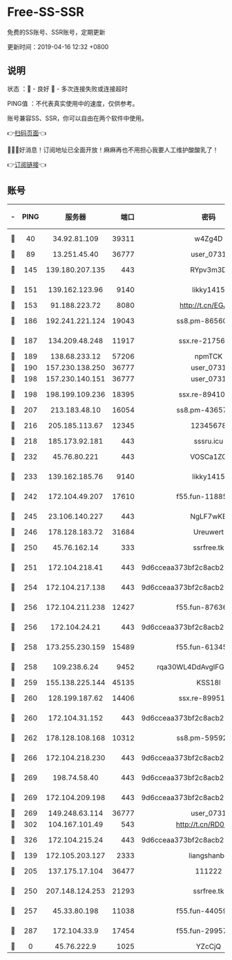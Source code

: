 # Free-SS-SSR

免费的SS账号、SSR账号，定期更新

更新时间：2019-04-16 12:32 +0800

## 说明

状态     ：🙂 - 良好 🙁 - 多次连接失败或连接超时

PING值   ：不代表真实使用中的速度，仅供参考。

账号兼容SS、SSR，你可以自由在两个软件中使用。

👉[扫码页面](https://liesauer.github.io/Free-SS-SSR/)👈

🎉🎉🎉好消息！订阅地址已全面开放！麻麻再也不用担心我要人工维护酸酸乳了！

👉[订阅链接](https://www.liesauer.net/yogurt/subscribe?ACCESS_TOKEN=DAYxR3mMaZAsaqUb)👈

## 账号

|-|PING|服务器|端口|密码|加密方式|区域|
|:----:|:----:|:-----:|-----:|:----:|:----:|:----:|
|🙂|40|34.92.81.109|39311|w4Zg4D|chacha20-ietf|US|
|🙂|89|13.251.45.40|36777|user_0731|chacha20|SG|
|🙂|145|139.180.207.135|443|RYpv3m3D|aes-256-cfb|JP|
|🙂|151|139.162.123.96|9140|likky1415|aes-256-cfb|JP|
|🙂|153|91.188.223.72|8080|http://t.cn/EGJIyrl|rc4-md5|RU|
|🙂|186|192.241.221.124|19043|ss8.pm-86560127|aes-256-cfb|US|
|🙂|187|134.209.48.248|11917|ssx.re-21756118|aes-256-cfb|US|
|🙂|189|138.68.233.12|57206|npmTCK|rc4-md5|US|
|🙂|190|157.230.138.250|36777|user_0731|chacha20|US|
|🙂|198|157.230.140.151|36777|user_0731|chacha20|US|
|🙂|198|198.199.109.236|18395|ssx.re-89410087|aes-256-cfb|US|
|🙂|207|213.183.48.10|16054|ss8.pm-43657260|rc4-md5|RU|
|🙂|216|205.185.113.67|12345|12345678|aes-256-cfb|US|
|🙂|218|185.173.92.181|443|sssru.icu|rc4-md5|RU|
|🙂|232|45.76.80.221|443|VOSCa1ZG|aes-256-cfb|DE|
|🙂|233|139.162.185.76|9140|likky1415|aes-256-cfb|DE|
|🙂|242|172.104.49.207|17610|f55.fun-11885024|aes-256-cfb|SG|
|🙂|245|23.106.140.227|443|NgLF7wKB|aes-256-cfb|US|
|🙂|246|178.128.183.72|31684|Ureuwert|chacha20|US|
|🙂|250|45.76.162.14|333|ssrfree.tk|aes-256-cfb|SG|
|🙂|251|172.104.218.41|443|9d6cceaa373bf2c8acb22e60b6a58be6|aes-256-cfb|US|
|🙂|254|172.104.217.138|443|9d6cceaa373bf2c8acb22e60b6a58be6|aes-256-cfb|US|
|🙂|256|172.104.211.238|12427|f55.fun-87636938|aes-256-cfb|US|
|🙂|256|172.104.24.21|443|9d6cceaa373bf2c8acb22e60b6a58be6|aes-256-cfb|US|
|🙂|258|173.255.230.159|15489|f55.fun-61345376|aes-256-cfb|US|
|🙂|258|109.238.6.24|9452|rqa30WL4DdAvgIFG6Fs3znzTa|aes-256-cfb|FR|
|🙂|259|155.138.225.144|45135|KSS18l|rc4-md5|US|
|🙂|260|128.199.187.62|14406|ssx.re-89951404|aes-256-cfb|SG|
|🙂|260|172.104.31.152|443|9d6cceaa373bf2c8acb22e60b6a58be6|aes-256-cfb|US|
|🙂|262|178.128.108.168|10312|ss8.pm-59592521|aes-256-cfb|SG|
|🙂|266|172.104.218.230|443|9d6cceaa373bf2c8acb22e60b6a58be6|aes-256-cfb|US|
|🙂|269|198.74.58.40|443|9d6cceaa373bf2c8acb22e60b6a58be6|aes-256-cfb|US|
|🙂|269|172.104.209.198|443|9d6cceaa373bf2c8acb22e60b6a58be6|aes-256-cfb|US|
|🙂|269|149.248.63.114|36777|user_0731|chacha20|CA|
|🙂|302|104.167.101.49|543|http://t.cn/RD0D7sx|rc4-md5|CA|
|🙂|326|172.104.215.24|443|9d6cceaa373bf2c8acb22e60b6a58be6|aes-256-cfb|US|
|🙂|139|172.105.203.127|2333|liangshanbo|chacha20|JP|
|🙂|205|137.175.17.104|36477|111222|aes-256-cfb|US|
|🙂|250|207.148.124.253|21293|ssrfree.tk|aes-256-cfb|SG|
|🙂|257|45.33.80.198|11038|f55.fun-44059401|aes-256-cfb|US|
|🙂|287|172.104.33.9|17454|f55.fun-29957953|aes-256-cfb|SG|
|🙁|0|45.76.222.9|1025|YZcCjQ|rc4-md5|JP|
